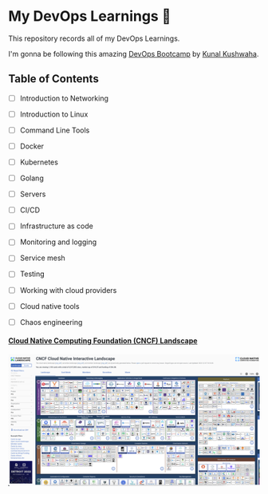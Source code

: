 # My DevOps Learnings 🌱

This repository records all of my DevOps Learnings. 

I'm gonna be following this amazing [DevOps Bootcamp](https://www.youtube.com/playlist?list=PL9gnSGHSqcnoqBXdMwUTRod4Gi3eac2Ak) by [Kunal Kushwaha](https://kunalk.bio.link).

## Table of Contents

- [ ] Introduction to Networking

- [ ] Introduction to Linux

- [ ] Command Line Tools

- [ ] Docker

- [ ] Kubernetes

- [ ] Golang

- [ ] Servers

- [ ] CI/CD

- [ ] Infrastructure as code

- [ ] Monitoring and logging

- [ ] Service mesh

- [ ] Testing

- [ ] Working with cloud providers

- [ ] Cloud native tools

- [ ] Chaos engineering


#### [Cloud Native Computing Foundation (CNCF) Landscape](https://landscape.cncf.io)
 
![CNCF Landscape](/Assets/Screenshot%202022-12-31%20at%205.16.45%20PM.png)
